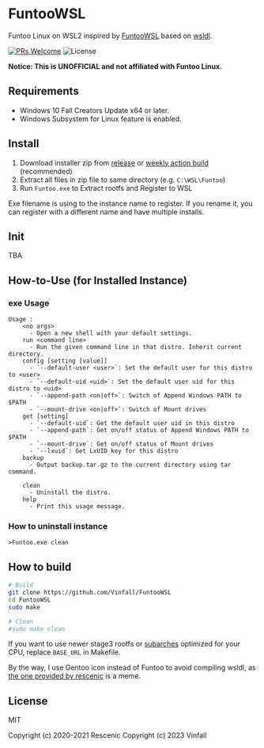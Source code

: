 # FuntooWSL
Funtoo Linux on WSL2
inspired by [FuntooWSL](https://github.com/rescenic/FuntooWSL)
based on [wsldl](https://github.com/yuk7/wsldl).

[![PRs Welcome](https://img.shields.io/badge/PRs-welcome-brightgreen.svg?style=flat-square)](http://makeapullrequest.com)
![License](https://img.shields.io/github/license/Vinfall/ClearWSL.svg?style=flat-square)

**Notice: This is UNOFFICIAL and not affiliated with Funtoo Linux.**

## Requirements
* Windows 10 Fall Creators Update x64 or later.
* Windows Subsystem for Linux feature is enabled.

## Install

1. Download installer zip from [release](https://github.com/Vinfall/FuntooWSL/releases/latest) or [weekly action build](https://github.com/Vinfall/FuntooWSL/releases/tag/action-build) (recommended)
2. Extract all files in zip file to same directory (e.g. `C:\WSL\Funtoo`)
3. Run `Funtoo.exe` to Extract rootfs and Register to WSL

Exe filename is using to the instance name to register.
If you rename it, you can register with a different name and have multiple installs.

## Init

TBA

## How-to-Use (for Installed Instance)

### exe Usage
```dos
Usage :
    <no args>
      - Open a new shell with your default settings.
    run <command line>
      - Run the given command line in that distro. Inherit current directory.
    config [setting [value]]
      - `--default-user <user>`: Set the default user for this distro to <user>
      - `--default-uid <uid>`: Set the default user uid for this distro to <uid>
      - `--append-path <on|off>`: Switch of Append Windows PATH to $PATH
      - `--mount-drive <on|off>`: Switch of Mount drives
    get [setting]
      - `--default-uid`: Get the default user uid in this distro
      - `--append-path`: Get on/off status of Append Windows PATH to $PATH
      - `--mount-drive`: Get on/off status of Mount drives
      - `--lxuid`: Get LxUID key for this distro
    backup
      - Output backup.tar.gz to the current directory using tar command.
      
    clean
      - Uninstall the distro.
    help
      - Print this usage message.
```

### How to uninstall instance
```dos
>Funtoo.exe clean
```

## How to build

```sh
# Build
git clone https://github.com/Vinfall/FuntooWSL
cd FuntooWSL
sudo make

# Clean
#sudo make clean
```

If you want to use newer stage3 rootfs or [subarches](https://www.funtoo.org/Subarches) optimized for your CPU, replace `BASE_URL` in Makefile.

By the way, I use Gentoo icon instead of Funtoo to avoid compiling wsldl, as [the one provided by rescenic](https://github.com/rescenic/FuntooWSL/raw/master/res/Funtoo/icon.ico) is a meme.

## License

MIT

Copyright (c) 2020-2021 Rescenic
Copyright (c) 2023 Vinfall
